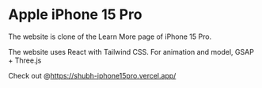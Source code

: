 # Apple iPhone 15 Pro

The website is clone of the Learn More page of iPhone 15 Pro.

The website uses React with Tailwind CSS.
For animation and model, GSAP + Three.js

Check out @https://shubh-iphone15pro.vercel.app/
